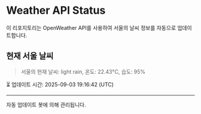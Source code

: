 
# Weather API Status

이 리포지토리는 OpenWeather API를 사용하여 서울의 날씨 정보를 자동으로 업데이트합니다.

## 현재 서울 날씨
> 서울의 현재 날씨: light rain, 온도: 22.43°C, 습도: 95%

⏳ 업데이트 시간: 2025-09-03 19:16:42 (UTC)

---
자동 업데이트 봇에 의해 관리됩니다.
